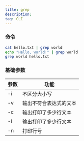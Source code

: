 ```yaml
---
title: grep  
description:
tag: CLI
---
```


### 命令

```bash
cat hello.txt | grep world
echo "Hello, world!" | grep world
grep world hello.txt
```

### 基础参数

| 参数              | 功能          |
| ----------------- | -------------------  |
| -i   | 不区分大小写              |
| -v   | 输出不符合表达式的文本              |
| -c   | 输出打印了多少行文本              |
| -l   | 输出打印了多少行文本              |
| -n   | 打印行号              |

